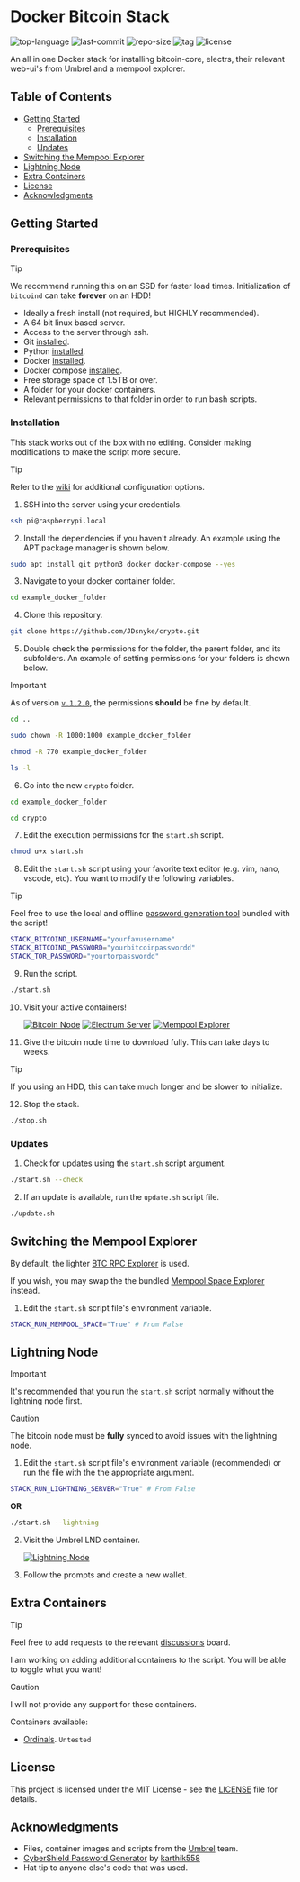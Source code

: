 # Docker Bitcoin Stack

![top-language](https://img.shields.io/github/languages/top/JDsnyke/crypto) ![last-commit](https://img.shields.io/github/last-commit/JDsnyke/crypto) ![repo-size](https://img.shields.io/github/repo-size/JDsnyke/crypto) ![tag](https://img.shields.io/github/v/tag/JDsnyke/crypto) ![license](https://img.shields.io/github/license/JDsnyke/crypto)

An all in one Docker stack for installing bitcoin-core, electrs, their relevant web-ui's from Umbrel and a mempool explorer.

## Table of Contents

- [Getting Started](#getting-started)
  - [Prerequisites](#prerequisites)
  - [Installation](#installation)
  - [Updates](#updates)
- [Switching the Mempool Explorer](#switching-the-mempool-explorer)
- [Lightning Node](#lightning-node)
- [Extra Containers](#extra-containers)
- [License](#license)
- [Acknowledgments](#acknowledgments)

## Getting Started

### Prerequisites

> [!TIP]
> We recommend running this on an SSD for faster load times. Initialization of `bitcoind` can take **forever** on an HDD!

- Ideally a fresh install (not required, but HIGHLY recommended).
- A 64 bit linux based server.
- Access to the server through ssh.
- Git [installed](https://git-scm.com/downloads/).
- Python [installed](https://www.python.org/downloads/).
- Docker [installed](https://docs.docker.com/get-docker/).
- Docker compose [installed](https://docs.docker.com/compose/install/).
- Free storage space of 1.5TB or over.
- A folder for your docker containers.
- Relevant permissions to that folder in order to run bash scripts.

### Installation

This stack works out of the box with no editing. Consider making modifications to make the script more secure.

> [!TIP]
> Refer to the [wiki](https://github.com/JDsnyke/crypto/wiki) for additional configuration options.

1. SSH into the server using your credentials.

```bash
ssh pi@raspberrypi.local
```

2. Install the dependencies if you haven't already. An example using the APT package manager is shown below.

```bash
sudo apt install git python3 docker docker-compose --yes
```

3. Navigate to your docker container folder.

```bash
cd example_docker_folder
```

4. Clone this repository.

```bash
git clone https://github.com/JDsnyke/crypto.git
```

5. Double check the permissions for the folder, the parent folder, and its subfolders. An example of setting permissions for your folders is shown below.

> [!IMPORTANT]
> As of version [`v.1.2.0`](https://github.com/JDsnyke/crypto/releases/tag/v.1.2.0), the permissions **should** be fine by default.

```bash
cd ..
```

```bash
sudo chown -R 1000:1000 example_docker_folder
```

```bash
chmod -R 770 example_docker_folder
```

```bash
ls -l
```

6. Go into the new `crypto` folder.

```bash
cd example_docker_folder
```

```bash
cd crypto
```

7. Edit the execution permissions for the `start.sh` script.

```bash
chmod u+x start.sh
```

8. Edit the `start.sh` script using your favorite text editor (e.g. vim, nano, vscode, etc). You want to modify the following variables.

> [!TIP]
> Feel free to use the local and offline [password generation tool](./scripts/password-generator/index.html) bundled with the script!

```bash
STACK_BITCOIND_USERNAME="yourfavusername"
STACK_BITCOIND_PASSWORD="yourbitcoinpasswordd"
STACK_TOR_PASSWORD="yourtorpasswordd"
```

9. Run the script.

```bash
./start.sh
```

10. Visit your active containers!

    [![Bitcoin Node](https://img.shields.io/badge/Bitcoin%20Node-orange.svg)](http://localhost:3005)
    [![Electrum Server](https://img.shields.io/badge/Electrum%20Server-blue.svg)](http://localhost:3006)
    [![Mempool Explorer](https://img.shields.io/badge/Mempool%20Explorer-purple.svg)](http://localhost:3007)

11. Give the bitcoin node time to download fully. This can take days to weeks.

> [!TIP]
> If you using an HDD, this can take much longer and be slower to initialize.

12. Stop the stack.

```bash
./stop.sh
```

### Updates

1. Check for updates using the `start.sh` script argument.

```bash
./start.sh --check
```

2. If an update is available, run the `update.sh` script file.

```bash
./update.sh
```

## Switching the Mempool Explorer

By default, the lighter [BTC RPC Explorer](https://apps.umbrel.com/app/btc-rpc-explorer) is used.

If you wish, you may swap the the bundled [Mempool Space Explorer](https://apps.umbrel.com/app/mempool) instead.

1. Edit the `start.sh` script file's environment variable.

```bash
STACK_RUN_MEMPOOL_SPACE="True" # From False
```

## Lightning Node

> [!IMPORTANT]
> It's recommended that you run the `start.sh` script normally without the lightning node first.

> [!CAUTION]
> The bitcoin node must be **fully** synced to avoid issues with the lightning node.

1. Edit the `start.sh` script file's environment variable (recommended) or run the file with the the appropriate argument.

```bash
STACK_RUN_LIGHTNING_SERVER="True" # From False
```

**OR**

```bash
./start.sh --lightning
```

2. Visit the Umbrel LND container.

   [![Lightning Node](https://img.shields.io/badge/Lightning%20Node-green.svg)](http://localhost:3008)

3. Follow the prompts and create a new wallet.

## Extra Containers

> [!TIP]
> Feel free to add requests to the relevant [discussions](https://github.com/JDsnyke/crypto/discussions/6) board.

I am working on adding additional containers to the script. You will be able to toggle what you want!

> [!CAUTION]
> I will not provide any support for these containers.

Containers available:

- [Ordinals](https://apps.umbrel.com/app/ordinals). `Untested`

## License

This project is licensed under the MIT License - see the [LICENSE](https://github.com/JDsnyke/crypto/blob/main/LICENSE) file for details.

## Acknowledgments

- Files, container images and scripts from the [Umbrel](https://github.com/getumbrel) team.
- [CyberShield Password Generator](https://github.com/karthik558/CyberShield-Password-Generator) by [karthik558](https://github.com/karthik558)
- Hat tip to anyone else's code that was used.

